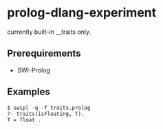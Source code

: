 # prolog-dlang-experiment

currently built-in __traits only.

## Prerequirements

* SWI-Prolog

## Examples

```console
$ swipl -q -f traits.prolog
?- traits(isFloating, T).
T = float .
```
